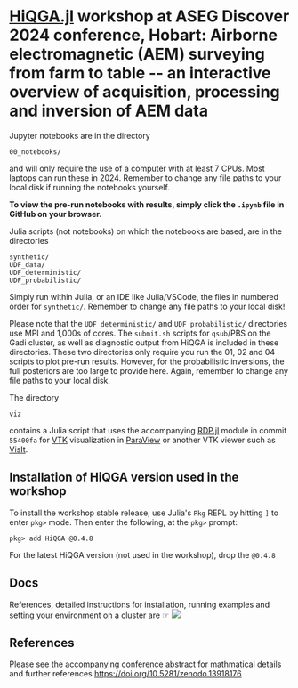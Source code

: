 # [HiQGA.jl](https://github.com/GeoscienceAustralia/HiQGA.jl) workshop at ASEG Discover 2024 conference, Hobart: Airborne electromagnetic (AEM) surveying from farm to table -- an interactive overview of acquisition, processing and inversion of AEM data

Jupyter notebooks are in the directory 
```
00_notebooks/
``` 
and will only require the use of a computer with at least 7 CPUs. Most laptops can run these in 2024. Remember to change any file paths to your local disk if running the notebooks yourself. 

**To view the pre-run notebooks with results, simply click the `.ipynb` file in GitHub on your browser.**

Julia scripts (not notebooks) on which the notebooks are based, are in the directories

```
synthetic/  
UDF_data/  
UDF_deterministic/  
UDF_probabilistic/  
```

Simply run within Julia, or an IDE like Julia/VSCode, the files in numbered order for `synthetic/`. Remember to change any file paths to your local disk!

Please note that the `UDF_deterministic/` and `UDF_probabilistic/` directories use MPI and 1,000s of cores. The `submit.sh` scripts for `qsub`/PBS on the Gadi cluster, as well as diagnostic output from HiQGA is included in these directories. These two directories only require you run the 01, 02 and 04 scripts to plot pre-run results. However, for the probabilistic inversions, the full posteriors are too large to provide here. Again, remember to change any file paths to your local disk.

The directory
```
viz
```
contains a Julia script that uses the accompanying [RDP.jl](https://github.com/GeoscienceAustralia/HiQGA.jl/blob/55400fa97c57f576701e239e651ccce83557cf46/zz_portalcurtains/RDP.jl) module in commit `55400fa` for [VTK](https://vtk.org/) visualization in [ParaView](https://www.paraview.org/) or another VTK viewer such as [VisIt](https://visit-dav.github.io/visit-website/).  

## Installation of HiQGA version used in the workshop
To install the workshop stable release, use Julia's `Pkg` REPL by hitting `]` to enter `pkg>` mode. Then enter the following, at the `pkg>` prompt:
```
pkg> add HiQGA @0.4.8
```
For the latest HiQGA version (not used in the workshop), drop the `@0.4.8`

## Docs
References, detailed instructions for installation, running examples and setting your environment on a cluster are ☞ [<img src="https://img.shields.io/badge/docs-stable-steelblue.svg">](https://geoscienceaustralia.github.io/HiQGA.jl/)

## References
Please see the accompanying conference abstract for mathmatical details and further references
https://doi.org/10.5281/zenodo.13918176



